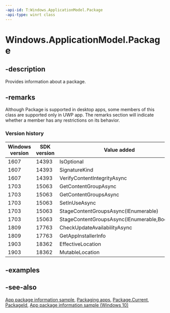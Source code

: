 ```yaml
---
-api-id: T:Windows.ApplicationModel.Package
-api-type: winrt class
---
```


<!-- Class syntax.
public class Package : Windows.ApplicationModel.IPackage, Windows.ApplicationModel.IPackage2, Windows.ApplicationModel.IPackage3, Windows.ApplicationModel.IPackage4, Windows.ApplicationModel.IPackage5, Windows.ApplicationModel.IPackageWithMetadata
-->

# Windows.ApplicationModel.Package

## -description
Provides information about a package.

## -remarks
Although Package is supported in desktop apps, some members of this class are supported only in UWP app. The remarks section will indicate whether a member has any restrictions on its behavior.

### Version history

| Windows version | SDK version | Value added |
| -- | -- | -- |
| 1607 | 14393 | IsOptional |
| 1607 | 14393 | SignatureKind |
| 1607 | 14393 | VerifyContentIntegrityAsync |
| 1703 | 15063 | GetContentGroupAsync |
| 1703 | 15063 | GetContentGroupsAsync |
| 1703 | 15063 | SetInUseAsync |
| 1703 | 15063 | StageContentGroupsAsync(IEnumerable<String>) |
| 1703 | 15063 | StageContentGroupsAsync(IEnumerable<String>,Boolean) |
| 1809 | 17763 | CheckUpdateAvailabilityAsync |
| 1809 | 17763 | GetAppInstallerInfo |
| 1903 | 18362 | EffectiveLocation |
| 1903 | 18362 | MutableLocation |

## -examples

## -see-also
[App package information sample](https://code.msdn.microsoft.com/windowsapps/Package-sample-46e239fa), [Packaging apps](https://msdn.microsoft.com/library/1abcbb13-80f0-4bf1-a812-649ee8bd1915), [Package.Current](package_current.md), [PackageId](packageid.md), [App package information sample (Windows 10)](https://go.microsoft.com/fwlink/p/?LinkId=620581)
